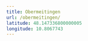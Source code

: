 ```yaml
---
title: Obermeitingen
url: /obermeitingen/
latitude: 48.147336800000005
longitude: 10.8067743
---
```

